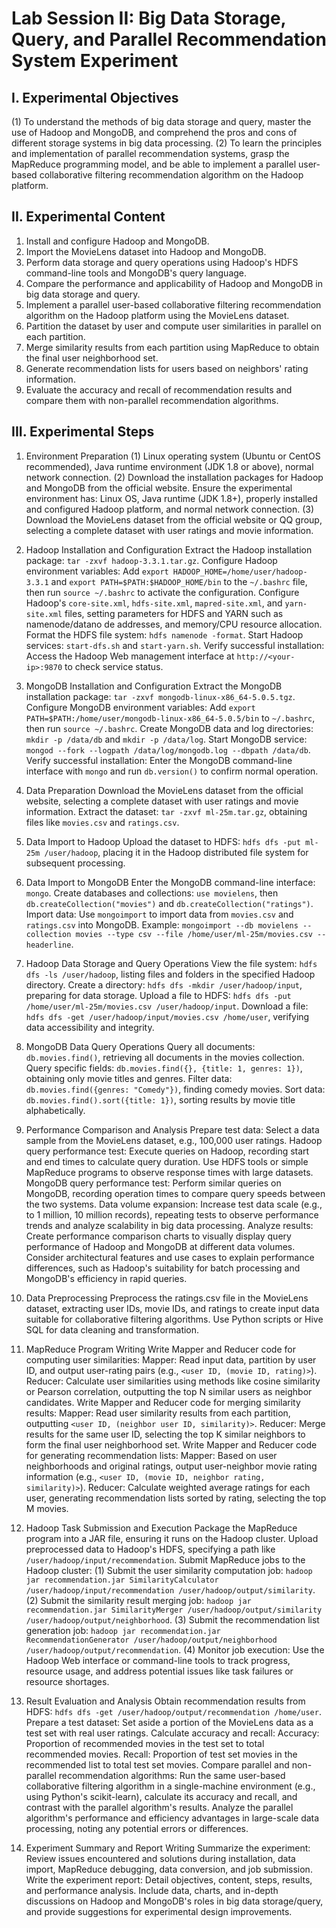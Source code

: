 # Lab Session II: Big Data Storage, Query, and Parallel Recommendation System Experiment

## I. Experimental Objectives
(1) To understand the methods of big data storage and query, master the use of Hadoop and MongoDB, and comprehend the pros and cons of different storage systems in big data processing.
(2) To learn the principles and implementation of parallel recommendation systems, grasp the MapReduce programming model, and be able to implement a parallel user-based collaborative filtering recommendation algorithm on the Hadoop platform.

## II. Experimental Content
1. Install and configure Hadoop and MongoDB.
2. Import the MovieLens dataset into Hadoop and MongoDB.
3. Perform data storage and query operations using Hadoop's HDFS command-line tools and MongoDB's query language.
4. Compare the performance and applicability of Hadoop and MongoDB in big data storage and query.
5. Implement a parallel user-based collaborative filtering recommendation algorithm on the Hadoop platform using the MovieLens dataset.
6. Partition the dataset by user and compute user similarities in parallel on each partition.
7. Merge similarity results from each partition using MapReduce to obtain the final user neighborhood set.
8. Generate recommendation lists for users based on neighbors' rating information.
9. Evaluate the accuracy and recall of recommendation results and compare them with non-parallel recommendation algorithms.

## III. Experimental Steps
1. Environment Preparation
   (1) Linux operating system (Ubuntu or CentOS recommended), Java runtime environment (JDK 1.8 or above), normal network connection.
   (2) Download the installation packages for Hadoop and MongoDB from the official website. Ensure the experimental environment has: Linux OS, Java runtime (JDK 1.8+), properly installed and configured Hadoop platform, and normal network connection.
   (3) Download the MovieLens dataset from the official website or QQ group, selecting a complete dataset with user ratings and movie information.

2. Hadoop Installation and Configuration
   Extract the Hadoop installation package: `tar -zxvf hadoop-3.3.1.tar.gz`.
   Configure Hadoop environment variables: Add `export HADOOP_HOME=/home/user/hadoop-3.3.1` and `export PATH=$PATH:$HADOOP_HOME/bin` to the `~/.bashrc` file, then run `source ~/.bashrc` to activate the configuration.
   Configure Hadoop's `core-site.xml`, `hdfs-site.xml`, `mapred-site.xml`, and `yarn-site.xml` files, setting parameters for HDFS and YARN such as namenode/datano de addresses, and memory/CPU resource allocation.
   Format the HDFS file system: `hdfs namenode -format`.
   Start Hadoop services: `start-dfs.sh` and `start-yarn.sh`.
   Verify successful installation: Access the Hadoop Web management interface at `http://<your-ip>:9870` to check service status.

3. MongoDB Installation and Configuration
   Extract the MongoDB installation package: `tar -zxvf mongodb-linux-x86_64-5.0.5.tgz`.
   Configure MongoDB environment variables: Add `export PATH=$PATH:/home/user/mongodb-linux-x86_64-5.0.5/bin` to `~/.bashrc`, then run `source ~/.bashrc`.
   Create MongoDB data and log directories: `mkdir -p /data/db` and `mkdir -p /data/log`.
   Start MongoDB service: `mongod --fork --logpath /data/log/mongodb.log --dbpath /data/db`.
   Verify successful installation: Enter the MongoDB command-line interface with `mongo` and run `db.version()` to confirm normal operation.

4. Data Preparation
   Download the MovieLens dataset from the official website, selecting a complete dataset with user ratings and movie information.
   Extract the dataset: `tar -zxvf ml-25m.tar.gz`, obtaining files like `movies.csv` and `ratings.csv`.

5. Data Import to Hadoop
   Upload the dataset to HDFS: `hdfs dfs -put ml-25m /user/hadoop`, placing it in the Hadoop distributed file system for subsequent processing.

6. Data Import to MongoDB
   Enter the MongoDB command-line interface: `mongo`.
   Create databases and collections: `use movielens`, then `db.createCollection("movies")` and `db.createCollection("ratings")`.
   Import data: Use `mongoimport` to import data from `movies.csv` and `ratings.csv` into MongoDB. Example: `mongoimport --db movielens --collection movies --type csv --file /home/user/ml-25m/movies.csv --headerline`.

7. Hadoop Data Storage and Query Operations
   View the file system: `hdfs dfs -ls /user/hadoop`, listing files and folders in the specified Hadoop directory.
   Create a directory: `hdfs dfs -mkdir /user/hadoop/input`, preparing for data storage.
   Upload a file to HDFS: `hdfs dfs -put /home/user/ml-25m/movies.csv /user/hadoop/input`.
   Download a file: `hdfs dfs -get /user/hadoop/input/movies.csv /home/user`, verifying data accessibility and integrity.

8. MongoDB Data Query Operations
   Query all documents: `db.movies.find()`, retrieving all documents in the movies collection.
   Query specific fields: `db.movies.find({}, {title: 1, genres: 1})`, obtaining only movie titles and genres.
   Filter data: `db.movies.find({genres: "Comedy"})`, finding comedy movies.
   Sort data: `db.movies.find().sort({title: 1})`, sorting results by movie title alphabetically.

9. Performance Comparison and Analysis
   Prepare test data: Select a data sample from the MovieLens dataset, e.g., 100,000 user ratings.
   Hadoop query performance test: Execute queries on Hadoop, recording start and end times to calculate query duration. Use HDFS tools or simple MapReduce programs to observe response times with large datasets.
   MongoDB query performance test: Perform similar queries on MongoDB, recording operation times to compare query speeds between the two systems.
   Data volume expansion: Increase test data scale (e.g., to 1 million, 10 million records), repeating tests to observe performance trends and analyze scalability in big data processing.
   Analyze results: Create performance comparison charts to visually display query performance of Hadoop and MongoDB at different data volumes. Consider architectural features and use cases to explain performance differences, such as Hadoop's suitability for batch processing and MongoDB's efficiency in rapid queries.

10. Data Preprocessing
    Preprocess the ratings.csv file in the MovieLens dataset, extracting user IDs, movie IDs, and ratings to create input data suitable for collaborative filtering algorithms. Use Python scripts or Hive SQL for data cleaning and transformation.

11. MapReduce Program Writing
    Write Mapper and Reducer code for computing user similarities:
        Mapper: Read input data, partition by user ID, and output user-rating pairs (e.g., `<user ID, (movie ID, rating)>`).
        Reducer: Calculate user similarities using methods like cosine similarity or Pearson correlation, outputting the top N similar users as neighbor candidates.
    Write Mapper and Reducer code for merging similarity results:
        Mapper: Read user similarity results from each partition, outputting `<user ID, (neighbor user ID, similarity)>`.
        Reducer: Merge results for the same user ID, selecting the top K similar neighbors to form the final user neighborhood set.
    Write Mapper and Reducer code for generating recommendation lists:
        Mapper: Based on user neighborhoods and original ratings, output user-neighbor movie rating information (e.g., `<user ID, (movie ID, neighbor rating, similarity)>`).
        Reducer: Calculate weighted average ratings for each user, generating recommendation lists sorted by rating, selecting the top M movies.

12. Hadoop Task Submission and Execution
    Package the MapReduce program into a JAR file, ensuring it runs on the Hadoop cluster.
    Upload preprocessed data to Hadoop's HDFS, specifying a path like `/user/hadoop/input/recommendation`.
    Submit MapReduce jobs to the Hadoop cluster:
        (1) Submit the user similarity computation job: `hadoop jar recommendation.jar SimilarityCalculator /user/hadoop/input/recommendation /user/hadoop/output/similarity`.
        (2) Submit the similarity result merging job: `hadoop jar recommendation.jar SimilarityMerger /user/hadoop/output/similarity /user/hadoop/output/neighborhood`.
        (3) Submit the recommendation list generation job: `hadoop jar recommendation.jar RecommendationGenerator /user/hadoop/output/neighborhood /user/hadoop/output/recommendation`.
        (4) Monitor job execution: Use the Hadoop Web interface or command-line tools to track progress, resource usage, and address potential issues like task failures or resource shortages.

13. Result Evaluation and Analysis
    Obtain recommendation results from HDFS: `hdfs dfs -get /user/hadoop/output/recommendation /home/user`.
    Prepare a test dataset: Set aside a portion of the MovieLens data as a test set with real user ratings.
    Calculate accuracy and recall:
        Accuracy: Proportion of recommended movies in the test set to total recommended movies.
        Recall: Proportion of test set movies in the recommended list to total test set movies.
    Compare parallel and non-parallel recommendation algorithms: Run the same user-based collaborative filtering algorithm in a single-machine environment (e.g., using Python's scikit-learn), calculate its accuracy and recall, and contrast with the parallel algorithm's results. Analyze the parallel algorithm's performance and efficiency advantages in large-scale data processing, noting any potential errors or differences.

14. Experiment Summary and Report Writing
    Summarize the experiment: Review issues encountered and solutions during installation, data import, MapReduce debugging, data conversion, and job submission.
    Write the experiment report: Detail objectives, content, steps, results, and performance analysis. Include data, charts, and in-depth discussions on Hadoop and MongoDB's roles in big data storage/query, and provide suggestions for experimental design improvements.

